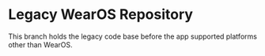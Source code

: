 # Legacy WearOS Repository
This branch holds the legacy code base before the app supported platforms other than WearOS.

